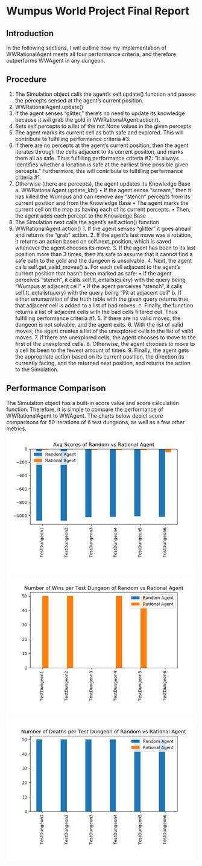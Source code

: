 # Wumpus World Project Final Report

## Introduction
In the following sections, I will outline how my implementation of WWRationalAgent meets all four performance criteria, and therefore outperforms WWAgent in any dungeon.

## Procedure
1. The Simulation object calls the agent’s self.update() function and passes the percepts sensed at the agent’s current position.
2. WWRationalAgent.update()
  1. If the agent senses “glitter,” there’s no need to update its knowledge because it will grab the gold in WWRationalAgent.action().
  2. Sets self.percepts to a list of the not None values in the given percepts
  3. The agent marks its current cell as both safe and explored. This will contribute to fulfilling performance criteria #3.
  4. If there are no percepts at the agent’s current position, then the agent iterates through the cells adjacent to its current position, and marks them all as safe. 
  Thus fulfilling performance criteria #2: “It always identifies whether a location is safe at the earliest time possible given percepts.” Furthermore, this will contribute
  to fulfilling performance criteria #1.
  5. Otherwise (there are percepts), the agent updates its Knowledge Base
    a. WWRationalAgent.update_kb()
      • If the agent sense “scream,” then it has killed the Wumpus and can remove any “stench” percepts from its current position and from the Knowledge Base
      • The agent marks the current cell on the map as having each of its current percepts.
      • Then, the agent adds each percept to the Knowledge Base
  3. The Simulation next calls the agent’s self.action() function
  4. WWRationalAgent.action()
    1. If the agent senses “glitter” it goes ahead and returns the “grab” action.
    2. If the agent’s last move was a rotation, it returns an action based on self.next_position, which is saved whenever the agent chooses its move.
    3. If the agent has been to its last position more than 3 times, then it’s safe to assume that it cannot find a safe path to the gold and the dungeon is unsolvable.
    4. Next, the agent calls self.get_valid_moves()
      a. For each cell adjacent to the agent’s current position that hasn’t been marked as safe:
        • If the agent perceives “stench”, it calls self.tt_entails(query) with the query being “Wumpus at adjacent cell”
        • If the agent perceives “stench”, it calls self.tt_entails(query) with the query being “Pit at adjacent cell”
      b. If either enumeration of the truth table with the given query returns true, that adjacent cell is added to a list of bad moves.
      c. Finally, the function returns a list of adjacent cells with the bad cells filtered out. Thus fulfilling performance criteria #1.
    5. If there are no valid moves, the dungeon is not solvable, and the agent exits.
    6. With the list of valid moves, the agent creates a list of the unexplored cells in the list of valid moves.
    7. If there are unexplored cells, the agent chooses to move to the first of the unexplored cells.
    8. Otherwise, the agent chooses to move to a cell its been to the fewest amount of times.
    9. Finally, the agent gets the appropriate action based on its current position, the direction its currently facing, and the returned next position, and returns the
    action to the Simulation.

## Performance Comparison
The Simulation object has a built-in score value and score calculation function. Therefore, it is simple to compare the performance of WWRationalAgent to WWAgent. 
The charts below depict score comparisons for 50 iterations of 6 test dungeons, as well as a few other metrics.
![](/score.png)
![](/wins.png)
![](/deaths.png)

